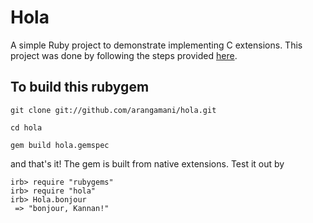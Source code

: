 Hola
====

A simple Ruby project to demonstrate implementing C extensions. This project
was done by following the steps provided [here](http://guides.rubygems.org/c-extensions/).

To build this rubygem
---------------------

```
git clone git://github.com/arangamani/hola.git
```

```
cd hola
```

```
gem build hola.gemspec
```

and that's it! The gem is built from native extensions. Test it out by

```
irb> require "rubygems"
irb> require "hola"
irb> Hola.bonjour
 => "bonjour, Kannan!"
```
